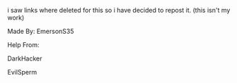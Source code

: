 i saw links where deleted for this so i have decided to repost it. (this isn't my work)



Made By: 
EmersonS35

Help From:

DarkHacker

EvilSperm